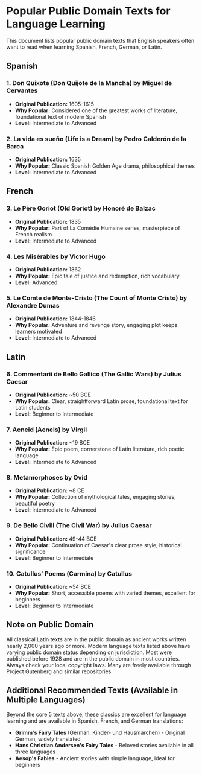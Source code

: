 # Popular Public Domain Texts for Language Learning

This document lists popular public domain texts that English speakers often want to read when learning Spanish, French, German, or Latin.

## Spanish

### 1. Don Quixote (Don Quijote de la Mancha) by Miguel de Cervantes
- **Original Publication:** 1605-1615
- **Why Popular:** Considered one of the greatest works of literature, foundational text of modern Spanish
- **Level:** Intermediate to Advanced

### 2. La vida es sueño (Life is a Dream) by Pedro Calderón de la Barca
- **Original Publication:** 1635
- **Why Popular:** Classic Spanish Golden Age drama, philosophical themes
- **Level:** Intermediate to Advanced

## French

### 3. Le Père Goriot (Old Goriot) by Honoré de Balzac
- **Original Publication:** 1835
- **Why Popular:** Part of La Comédie Humaine series, masterpiece of French realism
- **Level:** Intermediate to Advanced

### 4. Les Misérables by Victor Hugo
- **Original Publication:** 1862
- **Why Popular:** Epic tale of justice and redemption, rich vocabulary
- **Level:** Advanced

### 5. Le Comte de Monte-Cristo (The Count of Monte Cristo) by Alexandre Dumas
- **Original Publication:** 1844-1846
- **Why Popular:** Adventure and revenge story, engaging plot keeps learners motivated
- **Level:** Intermediate to Advanced

## Latin

### 6. Commentarii de Bello Gallico (The Gallic Wars) by Julius Caesar
- **Original Publication:** ~50 BCE
- **Why Popular:** Clear, straightforward Latin prose, foundational text for Latin students
- **Level:** Beginner to Intermediate

### 7. Aeneid (Aeneis) by Virgil
- **Original Publication:** ~19 BCE
- **Why Popular:** Epic poem, cornerstone of Latin literature, rich poetic language
- **Level:** Intermediate to Advanced

### 8. Metamorphoses by Ovid
- **Original Publication:** ~8 CE
- **Why Popular:** Collection of mythological tales, engaging stories, beautiful poetry
- **Level:** Intermediate to Advanced

### 9. De Bello Civili (The Civil War) by Julius Caesar
- **Original Publication:** 49-44 BCE
- **Why Popular:** Continuation of Caesar's clear prose style, historical significance
- **Level:** Beginner to Intermediate

### 10. Catullus' Poems (Carmina) by Catullus
- **Original Publication:** ~54 BCE
- **Why Popular:** Short, accessible poems with varied themes, excellent for beginners
- **Level:** Beginner to Intermediate

## Note on Public Domain
All classical Latin texts are in the public domain as ancient works written nearly 2,000 years ago or more. Modern language texts listed above have varying public domain status depending on jurisdiction. Most were published before 1928 and are in the public domain in most countries. Always check your local copyright laws. Many are freely available through Project Gutenberg and similar repositories.

## Additional Recommended Texts (Available in Multiple Languages)

Beyond the core 5 texts above, these classics are excellent for language learning and are available in Spanish, French, and German translations:
- **Grimm's Fairy Tales** (German: Kinder- und Hausmärchen) - Original German, widely translated
- **Hans Christian Andersen's Fairy Tales** - Beloved stories available in all three languages
- **Aesop's Fables** - Ancient stories with simple language, ideal for beginners
